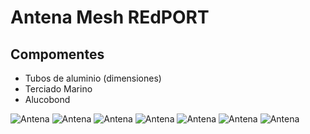 # Antena Mesh REdPORT

## Compomentes
* Tubos de aluminio (dimensiones)
* Terciado Marino
* Alucobond

![Antena](img/antena.png)
![Antena](img/MeshTena1.jpg)
![Antena](img/MeshTena2.jpg)
![Antena](img/MeshTena3.jpg)
![Antena](img/MeshTena4.jpg)
![Antena](img/MeshTena5.jpg)
![Antena](img/MeshTena6.jpg)
